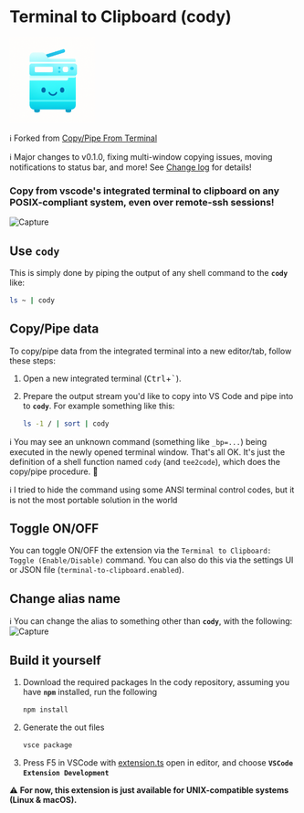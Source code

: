 # Terminal to Clipboard (cody)

<img src="images/cute_cody.png" alt="Extension Icon" width="150"/>

ℹ️ Forked from [Copy/Pipe From Terminal](https://github.com/babakks/vscode-copy-from-terminal)

ℹ️ Major changes to v0.1.0, fixing multi-window copying issues, moving notifications to status bar, and more!  See [Change log](CHANGELOG.md) for details!

### Copy from vscode's integrated terminal to clipboard on any POSIX-compliant system, even over remote-ssh sessions!
![Capture](images/capture/cody_demo_v0.1.0.gif)

## Use **`cody`**

This is simply done by piping the output of any shell command to the **`cody`**
like:

```sh
ls ~ | cody
```


## Copy/Pipe data

To copy/pipe data from the integrated terminal into a new editor/tab, follow these steps:

1. Open a new integrated terminal (<kbd>Ctrl</kbd>+<kbd>`</kbd>).

2. Prepare the output stream you'd like to copy into VS Code and pipe into to **`cody`**. For example something like this:

   ```sh
   ls -1 / | sort | cody
   ```

ℹ️ You may see an unknown command (something like `_bp=...`) being executed in the newly opened terminal window. That's all OK. It's just the definition of a shell function named `cody` (and `tee2code`), which does the copy/pipe procedure. 🍏

ℹ️ I tried to hide the command using some ANSI terminal control codes, but it is not the most portable solution in the world

## Toggle ON/OFF

You can toggle ON/OFF the extension via the `Terminal to Clipboard: Toggle (Enable/Disable)` command. You can also do this via the settings UI or JSON file (`terminal-to-clipboard.enabled`).

## Change alias name

ℹ️ You can change the alias to something other than **`cody`**, with the following:
![Capture](images/capture/cody_alias_demo.gif)

## Build it yourself

1. Download the required packages
In the cody repository, assuming you have **`npm`** installed, run the following

   ```sh
   npm install
   ```

2. Generate the out files
   
   ```sh
   vsce package
   ```

3. Press F5 in VSCode with [extension.ts](src/extension.ts) open in editor, and choose **`VSCode Extension Development`**

⚠️ **For now, this extension is just available for UNIX-compatible systems (Linux & macOS).**
